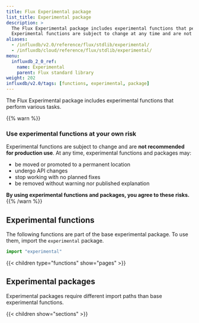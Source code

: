 ```yaml
---
title: Flux Experimental package
list_title: Experimental package
description: >
  The Flux Experimental package includes experimental functions that perform various tasks.
  Experimental functions are subject to change at any time and are not recommended for production use.
aliases:
  - /influxdb/v2.0/reference/flux/stdlib/experimental/
  - /influxdb/cloud/reference/flux/stdlib/experimental/
menu:
  influxdb_2_0_ref:
    name: Experimental
    parent: Flux standard library
weight: 202
influxdb/v2.0/tags: [functions, experimental, package]
---
```


The Flux Experimental package includes experimental functions that perform various tasks.

{{% warn %}}
### Use experimental functions at your own risk
Experimental functions are subject to change and are **not recommended for production use**.
At any time, experimental functions and packages may:

- be moved or promoted to a permanent location
- undergo API changes
- stop working with no planned fixes
- be removed without warning nor published explanation

**By using experimental functions and packages, you agree to these risks.**
{{% /warn %}}

## Experimental functions
The following functions are part of the base experimental package.
To use them, import the `experimental` package.

```js
import "experimental"
```

{{< children type="functions" show="pages" >}}

## Experimental packages
Experimental packages require different import paths than base experimental functions.

{{< children show="sections" >}}
